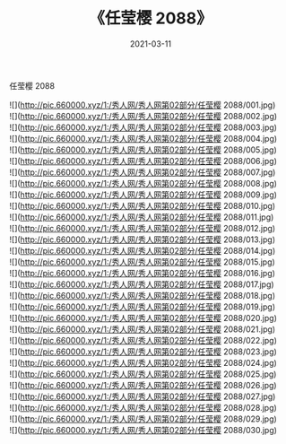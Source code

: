 ﻿---
layout: post
title:  《任莹樱 2088》
date:   2021-03-11
img: http://pic.660000.xyz/1:/秀人网/秀人网第02部分/任莹樱 2088/000.jpg
categories: [美女, 清纯, 唯美]
---

任莹樱 2088

  ![](http://pic.660000.xyz/1:/秀人网/秀人网第02部分/任莹樱 2088/001.jpg) <br> ![](http://pic.660000.xyz/1:/秀人网/秀人网第02部分/任莹樱 2088/002.jpg) <br> ![](http://pic.660000.xyz/1:/秀人网/秀人网第02部分/任莹樱 2088/003.jpg) <br> ![](http://pic.660000.xyz/1:/秀人网/秀人网第02部分/任莹樱 2088/004.jpg) <br> ![](http://pic.660000.xyz/1:/秀人网/秀人网第02部分/任莹樱 2088/005.jpg) <br> ![](http://pic.660000.xyz/1:/秀人网/秀人网第02部分/任莹樱 2088/006.jpg) <br> ![](http://pic.660000.xyz/1:/秀人网/秀人网第02部分/任莹樱 2088/007.jpg) <br> ![](http://pic.660000.xyz/1:/秀人网/秀人网第02部分/任莹樱 2088/008.jpg) <br> ![](http://pic.660000.xyz/1:/秀人网/秀人网第02部分/任莹樱 2088/009.jpg) <br> ![](http://pic.660000.xyz/1:/秀人网/秀人网第02部分/任莹樱 2088/010.jpg) <br> ![](http://pic.660000.xyz/1:/秀人网/秀人网第02部分/任莹樱 2088/011.jpg) <br> ![](http://pic.660000.xyz/1:/秀人网/秀人网第02部分/任莹樱 2088/012.jpg) <br> ![](http://pic.660000.xyz/1:/秀人网/秀人网第02部分/任莹樱 2088/013.jpg) <br> ![](http://pic.660000.xyz/1:/秀人网/秀人网第02部分/任莹樱 2088/014.jpg) <br> ![](http://pic.660000.xyz/1:/秀人网/秀人网第02部分/任莹樱 2088/015.jpg) <br> ![](http://pic.660000.xyz/1:/秀人网/秀人网第02部分/任莹樱 2088/016.jpg) <br> ![](http://pic.660000.xyz/1:/秀人网/秀人网第02部分/任莹樱 2088/017.jpg) <br> ![](http://pic.660000.xyz/1:/秀人网/秀人网第02部分/任莹樱 2088/018.jpg) <br> ![](http://pic.660000.xyz/1:/秀人网/秀人网第02部分/任莹樱 2088/019.jpg) <br> ![](http://pic.660000.xyz/1:/秀人网/秀人网第02部分/任莹樱 2088/020.jpg) <br> ![](http://pic.660000.xyz/1:/秀人网/秀人网第02部分/任莹樱 2088/021.jpg) <br> ![](http://pic.660000.xyz/1:/秀人网/秀人网第02部分/任莹樱 2088/022.jpg) <br> ![](http://pic.660000.xyz/1:/秀人网/秀人网第02部分/任莹樱 2088/023.jpg) <br> ![](http://pic.660000.xyz/1:/秀人网/秀人网第02部分/任莹樱 2088/024.jpg) <br> ![](http://pic.660000.xyz/1:/秀人网/秀人网第02部分/任莹樱 2088/025.jpg) <br> ![](http://pic.660000.xyz/1:/秀人网/秀人网第02部分/任莹樱 2088/026.jpg) <br> ![](http://pic.660000.xyz/1:/秀人网/秀人网第02部分/任莹樱 2088/027.jpg) <br> ![](http://pic.660000.xyz/1:/秀人网/秀人网第02部分/任莹樱 2088/028.jpg) <br> ![](http://pic.660000.xyz/1:/秀人网/秀人网第02部分/任莹樱 2088/029.jpg) <br> ![](http://pic.660000.xyz/1:/秀人网/秀人网第02部分/任莹樱 2088/030.jpg) <br>